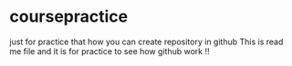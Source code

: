 # coursepractice
just for practice that how you can create repository in github
This is read me file and it is for practice to see how github work !!
